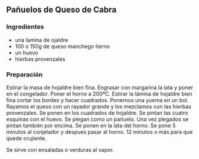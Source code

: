 ## Pañuelos de Queso de Cabra

### Ingredientes

- una lamina de ojaldre
- 100 o 150g de queso manchego tierno
- un huevo
- hierbas provenzales

### Preparación

Estirar la masa de hojaldre bien fina.
Engrasar con margarina la lata y poner en el congelador.
Poner el horno a 200ºC.
Estirar la lámina de hojaldre bien fina cortar los bordes y hacer cuadrados.
Ponernos una yuema en un bol.
Rayamos el queso con un rayador grande y los mezclamos con las hierbas provenzales.
Se ponen en los cuadrados de hojaldre.
Se pintan las cuatro esquinas con el huevo.
Se plegan como un pañuelo.
Una vez plegados se pintan también por encima.
Se ponen en la lata del horno.
Se pone 5 minutos al conjelador y despues pasar al horno.
12 minutos o más para que quede crujiente.

Se sirve con ensaladas o verduras al vapor.


